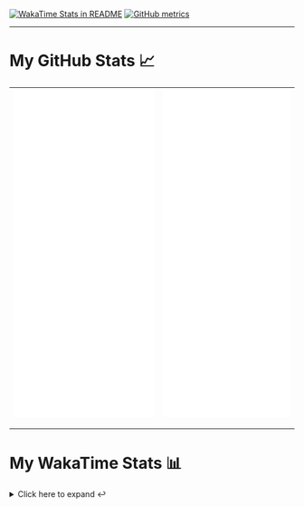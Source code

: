[![WakaTime Stats in README](https://github.com/LOsioChico/LOsioChico/actions/workflows/waka.yml/badge.svg)](https://github.com/LOsioChico/LOsioChico/actions/workflows/waka.yml) [![GitHub metrics](https://github.com/LOsioChico/LOsioChico/actions/workflows/metrics.yml/badge.svg)](https://github.com/LOsioChico/LOsioChico/actions/workflows/metrics.yml)

---

# My GitHub Stats 📈

| ![](./assets/metrics.svg) | ![](./assets/metrics2.svg) |
| ------------------------- | -------------------------- |

---

# My WakaTime Stats 📊

<details>
<summary>Click here to expand ↩️</summary>
<br>

<!--START_SECTION:waka-->
![Code Time](http://img.shields.io/badge/Code%20Time-2%2C381%20hrs%2026%20mins-blue)

![Lines of code](https://img.shields.io/badge/From%20Hello%20World%20I%27ve%20Written-485.1%20thousand%20lines%20of%20code-blue)

**🐱 My GitHub Data** 

> 📦 717.2 kB Used in GitHub's Storage 
 > 
> 🏆 340 Contributions in the Year 2025
 > 
> 🚫 Not Opted to Hire
 > 
> 📜 31 Public Repositories 
 > 
> 🔑 36 Private Repositories 
 > 
**I'm a Night 🦉** 

```text
🌞 Morning                739 commits         ████░░░░░░░░░░░░░░░░░░░░░   15.32 % 
🌆 Daytime                1545 commits        ████████░░░░░░░░░░░░░░░░░   32.03 % 
🌃 Evening                1641 commits        █████████░░░░░░░░░░░░░░░░   34.02 % 
🌙 Night                  899 commits         █████░░░░░░░░░░░░░░░░░░░░   18.64 % 
```
📅 **I'm Most Productive on Thursday** 

```text
Monday                   615 commits         ███░░░░░░░░░░░░░░░░░░░░░░   12.75 % 
Tuesday                  733 commits         ████░░░░░░░░░░░░░░░░░░░░░   15.19 % 
Wednesday                586 commits         ███░░░░░░░░░░░░░░░░░░░░░░   12.15 % 
Thursday                 924 commits         █████░░░░░░░░░░░░░░░░░░░░   19.15 % 
Friday                   746 commits         ████░░░░░░░░░░░░░░░░░░░░░   15.46 % 
Saturday                 769 commits         ████░░░░░░░░░░░░░░░░░░░░░   15.94 % 
Sunday                   451 commits         ██░░░░░░░░░░░░░░░░░░░░░░░   09.35 % 
```


📊 **This Week I Spent My Time On** 

```text
💬 Programming Languages: 
TypeScript               9 hrs 57 mins       ██████████████░░░░░░░░░░░   55.91 % 
Scala                    3 hrs 32 mins       █████░░░░░░░░░░░░░░░░░░░░   19.91 % 
JavaScript               1 hr 54 mins        ███░░░░░░░░░░░░░░░░░░░░░░   10.75 % 
Python                   38 mins             █░░░░░░░░░░░░░░░░░░░░░░░░   03.58 % 
JSON                     35 mins             █░░░░░░░░░░░░░░░░░░░░░░░░   03.32 % 
```

**I Mostly Code in TypeScript** 

```text
TypeScript               34 repos            █████████████░░░░░░░░░░░░   51.52 % 
Scala                    9 repos             ███░░░░░░░░░░░░░░░░░░░░░░   13.64 % 
JavaScript               7 repos             ███░░░░░░░░░░░░░░░░░░░░░░   10.61 % 
Astro                    5 repos             ██░░░░░░░░░░░░░░░░░░░░░░░   07.58 % 
CSS                      5 repos             ██░░░░░░░░░░░░░░░░░░░░░░░   07.58 % 
```




 Last Updated on 23/09/2025 01:04:39 UTC
<!--END_SECTION:waka-->

## </details>
